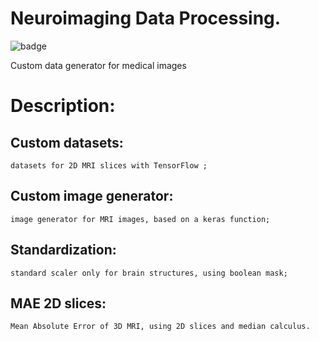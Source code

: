 # Neuroimaging Data Processing.


![badge](https://img.shields.io/github/languages/count/victor-hro/neuroimaging_generator?color=yellow&label=Python&logo=Python&logoColor=yellow)

Custom data generator for medical images

# Description:
## Custom datasets: 
    datasets for 2D MRI slices with TensorFlow ;
    
## Custom image generator: 
    image generator for MRI images, based on a keras function;
 
## Standardization: 
    standard scaler only for brain structures, using boolean mask;

## MAE 2D slices:
    Mean Absolute Error of 3D MRI, using 2D slices and median calculus.

